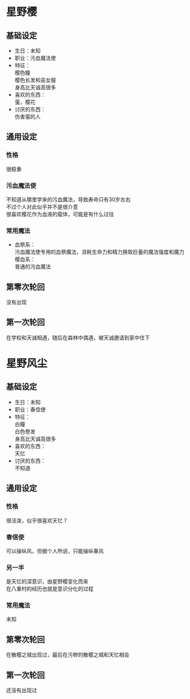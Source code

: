 # 星野樱

## 基础设定

* 生日：未知  
* 职业：污血魔法使  
* 特征：  
  樱色瞳  
  樱色长发和巫女服  
  身高比天诚高很多  
* 喜欢的东西：  
  萤，樱花  
* 讨厌的东西：  
  伤害萤的人  

## 通用设定

### 性格

很稳重  

### 污血魔法使

不知道从哪里学来的污血魔法，导致寿命只有30岁左右  
不过个人对此似乎并不是很介意  
很喜欢樱花作为血液的载体，可能是有什么过往  

### 常用魔法

* 血祭系：  
  污血魔法使专用的血祭魔法，消耗生命力和精力换取巨量的魔法强度和魔力  
  樱血系：  
  普通的污血魔法  

## 第零次轮回

没有出现  

## 第一次轮回

在学校和天诚相遇，随后在森林中偶遇，被天诚邀请到家中住下  

# 星野风尘

## 基础设定

* 生日：未知
* 职业：春信使  
* 特征：  
  白瞳  
  白色卷发  
  身高比天诚高很多  
* 喜欢的东西：  
  天忆  
* 讨厌的东西：  
  不知道  

## 通用设定

### 性格

很活泼，似乎很喜欢天忆？  

### 春信使

可以操纵风，但据个人所说，只能操纵春风  

### 另一半

是天忆的深意识，由星野樱变化而来  
在八重村的经历也就是意识分化的过程  

### 常用魔法

未知  

## 第零次轮回

在散樱之城出现过，最后在污秽的散樱之城和天忆相会  

## 第一次轮回

还没有出现过  